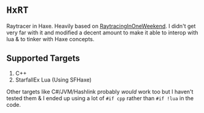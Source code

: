 # ``HxRT``
Raytracer in Haxe. Heavily based on [RaytracingInOneWeekend](https://raytracing.github.io/books/RayTracingInOneWeekend.html). I didn't get very far with it and modified a decent amount to make it able to interop with lua & to tinker with Haxe concepts.

## Supported Targets
1. C++
2. StarfallEx Lua (Using SFHaxe)

Other targets like C#/JVM/Hashlink probably *would* work too but I haven't tested them & I ended up using a lot of ``#if cpp`` rather than ``#if !lua`` in the code.